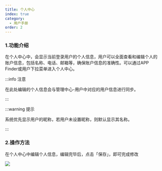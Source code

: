 ```yaml
---
title: 个人中心
index: true
category:
  - 用户手册
order: 2
---
```

### 1.功能介绍
在个人中心中，会显示当前登录用户的个人信息，用户可以全面查看和编辑个人的账户信息，包括名称、电话、邮箱等，确保账户信息的准确性。可以通过APP Finder或用户下拉菜单进入个人中心。

:::info 注意

在此处编辑的个人信息会与管理中心-用户中对应的用户信息进行同步。

:::

:::warning 提示

系统优先显示用户的昵称，若用户未设置昵称，则默认显示其名称。

:::

### 2.操作方法
在个人中心中编辑个人信息，编辑完毕后，点击「保存」，即可完成修改

![](https://oinone-jar.oss-cn-zhangjiakou.aliyuncs.com/welcome-document/standard%20module/Personal%20Center/image%20(87).png)

